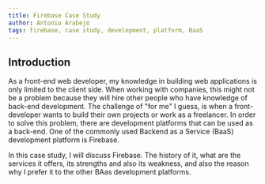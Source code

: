 ```yaml
---
title: Firebase Case Study
author: Antonio Arabejo
tags: firebase, case study, development, platform, BaaS
---
```


## Introduction

As a front-end web developer, my knowledge in building web applications is only limited to the client side. When working with companies, this might not be a problem because they will hire other people who have knowledge of back-end development. The challenge of "for me" I guess, is when a front-developer wants to  build their own projects or work as a freelancer. In order to solve this problem, there are development platforms that can be used as a back-end. One of the commonly used Backend as a Service (BaaS) development platform is Firebase.

In this case study, I will discuss Firebase. The history of it, what are the services it offers, its strengths and also its weakness, and also the reason why I prefer it to the other BAas development platforms.
